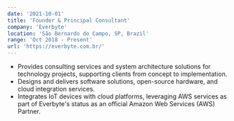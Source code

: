 ```yaml
---
date: '2021-10-01'
title: 'Founder & Principal Consultant'
company: 'Everbyte'
location: 'São Bernardo do Campo, SP, Brazil'
range: 'Oct 2018 - Present'
url: 'https://everbyte.com.br/'
---
```


- Provides consulting services and system architecture solutions for technology projects, supporting clients from concept to implementation.
- Designs and delivers software solutions, open-source hardware, and cloud integration services.
- Integrates IoT devices with cloud platforms, leveraging AWS services as part of Everbyte's status as an official Amazon Web Services (AWS) Partner.
